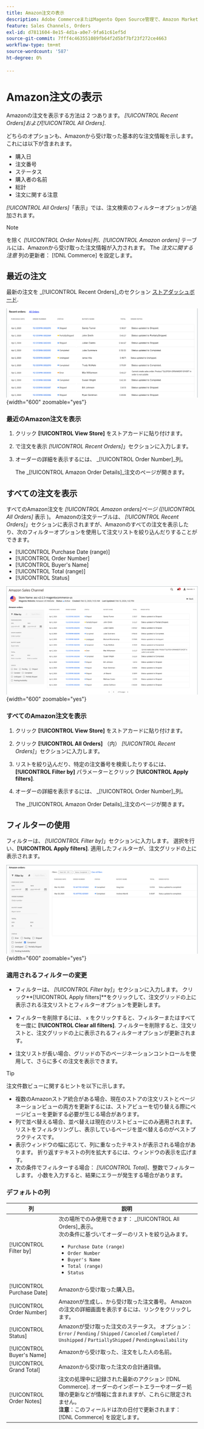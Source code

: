 ```yaml
---
title: Amazon注文の表示
description: Adobe CommerceまたはMagento Open Source管理で、Amazon Marketplace の注文を表示します。
feature: Sales Channels, Orders
exl-id: d7811604-8e15-4d1a-a0e7-9fa61c61ef5d
source-git-commit: 7fff4c463551089fb64f2d5bf7bf23f272ce4663
workflow-type: tm+mt
source-wordcount: '587'
ht-degree: 0%

---
```


# Amazon注文の表示

Amazonの注文を表示する方法は 2 つあります。 _[!UICONTROL Recent Orders]_および_[!UICONTROL All Orders]_.

どちらのオプションも、Amazonから受け取った基本的な注文情報を示します。これには以下が含まれます。

- 購入日
- 注文番号
- ステータス
- 購入者の名前
- 総計
- 注文に関する注意

_[!UICONTROL All Orders]_「表示」では、注文検索のフィルターオプションが追加されます。

>[!NOTE]
>
>を除く _[!UICONTROL Order Notes]_列、_[!UICONTROL Amazon orders]_ テーブルには、Amazonから受け取った注文情報が入力されます。 The _注文に関する注意_ 列の更新者： [!DNL Commerce] を設定します。

## 最近の注文

最新の注文を _[!UICONTROL Recent Orders]_のセクション [ストアダッシュボード](./amazon-store-dashboard.md).

![最近の注文](assets/amazon-recent-orders-imported.png){width="600" zoomable="yes"}

### 最近のAmazon注文を表示

1. クリック **[!UICONTROL View Store]** をストアカードに貼り付けます。

1. で注文を表示 _[!UICONTROL Recent Orders]_」セクションに入力します。

1. オーダーの詳細を表示するには、 _[!UICONTROL Order Number]_列。

   The _[!UICONTROL Amazon Order Details]_注文のページが開きます。

## すべての注文を表示

すべてのAmazon注文を _[!UICONTROL Amazon orders]_ページ (_[!UICONTROL All Orders]_ 表示 )。 Amazonの注文テーブルは、 _[!UICONTROL Recent Orders]_」セクションに表示されますが、Amazonのすべての注文を表示したり、次のフィルターオプションを使用して注文リストを絞り込んだりすることができます。

- [!UICONTROL Purchase Date (range)]
- [!UICONTROL Order Number]
- [!UICONTROL Buyer's Name]
- [!UICONTROL Total (range)]
- [!UICONTROL Status]

![Amazon注文](assets/amazon-orders-list-all.png){width="600" zoomable="yes"}

### すべてのAmazon注文を表示

1. クリック **[!UICONTROL View Store]** をストアカードに貼り付けます。

1. クリック **[!UICONTROL All Orders]** （内） _[!UICONTROL Recent Orders]_」セクションに入力します。

1. リストを絞り込んだり、特定の注文番号を検索したりするには、 **[!UICONTROL Filter by]** パラメーターとクリック **[!UICONTROL Apply filters]**.

1. オーダーの詳細を表示するには、 _[!UICONTROL Order Number]_列。

   The _[!UICONTROL Amazon Order Details]_注文のページが開きます。

## フィルターの使用

フィルターは、 _[!UICONTROL Filter by]_」セクションに入力します。 選択を行い、**[!UICONTROL Apply filters]**. 適用したフィルターが、注文グリッドの上に表示されます。

![Amazon注文を表示するためのフィルター](assets/amazon-orders-filter-view.png){width="600" zoomable="yes"}

### 適用されるフィルターの変更

- フィルターは、 _[!UICONTROL Filter by]_」セクションに入力します。 クリック&#x200B;**[!UICONTROL Apply filters]**をクリックして、注文グリッドの上に表示される注文リストとフィルターオプションを更新します。

- フィルターを削除するには、 `x` をクリックすると、フィルターまたはすべてを一度に **[!UICONTROL Clear all filters]**. フィルターを削除すると、注文リストと、注文グリッドの上に表示されるフィルターオプションが更新されます。

- 注文リストが長い場合、グリッドの下のページネーションコントロールを使用して、さらに多くの注文を表示できます。

>[!TIP]
>
>注文件数ビューに関するヒントを以下に示します。
>
>- 複数のAmazonストア統合がある場合、現在のストアの注文リストとページネーションビューの両方を更新するには、ストアビューを切り替える際にページビューを更新する必要が生じる場合があります。
>- 列で並べ替える場合、並べ替えは現在のリストビューにのみ適用されます。 リストをフィルタリングし、表示しているページを並べ替えるのがベストプラクティスです。
>- 表示ウィンドウの幅に応じて、列に重なったテキストが表示される場合があります。 折り返すテキストの列を拡大するには、ウィンドウの表示を広げます。
>- 次の条件でフィルターする場合： _[!UICONTROL Total]_、整数でフィルターします。 小数を入力すると、結果にエラーが発生する場合があります。

### デフォルトの列

| 列 | 説明 |
|----------------------------|------------------------------------------------------------------------------------------------------------------------------------------------------------------------------------------------------------------------------------------------------------|
| [!UICONTROL Filter by] | 次の場所でのみ使用できます： _[!UICONTROL All Orders]_表示。<br>次の条件に基づいてオーダーのリストを絞り込みます。<ul><li>`Purchase Date (range)`</li><li>`Order Number`</li><li>`Buyer's Name`</li><li>`Total (range)`</li><li>`Status`</li></ul> |
| [!UICONTROL Purchase Date] | Amazonから受け取った購入日。 |
| [!UICONTROL Order Number] | Amazonが生成し、から受け取った注文番号。 Amazonの注文の詳細画面を表示するには、リンクをクリックします。 |
| [!UICONTROL Status] | Amazonが受け取った注文のステータス。 オプション： `Error` / `Pending` / `Shipped` / `Canceled` / `Completed` / `Unshipped` / `PartiallyShipped` / `PendingAvailability` |
| [!UICONTROL Buyer's Name] | Amazonから受け取った、注文をした人の名前。 |
| [!UICONTROL Grand Total] | Amazonから受け取った注文の合計通貨値。 |
| [!UICONTROL Order Notes] | 注文の処理中に記録された最新のアクション [!DNL Commerce]. オーダーのインポートエラーやオーダー処理の更新などが情報に含まれますが、これらに限定されません。<br>**注意**：このフィールドは次の日付で更新されます： [!DNL Commerce] を設定します。 |

